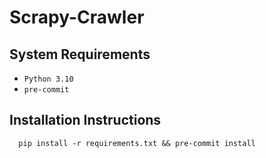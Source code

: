 # Scrapy-Crawler

## System Requirements
 - `Python 3.10`
 - `pre-commit`

## Installation Instructions
```
  pip install -r requirements.txt && pre-commit install
```

